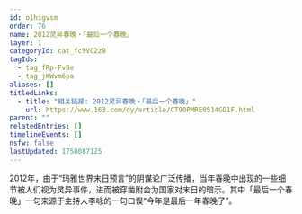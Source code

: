 ```yaml
---
id: o1higvsm
order: 76
name: 2012灵异春晚・「最后一个春晚」
layer: 1
categoryId: cat_fc9VC2z8
tagIds:
  - tag_fRp-FvBe
  - tag_jKWvm6pa
aliases: []
titledLinks:
  - title: "相关链接: 2012灵异春晚・「最后一个春晚」"
    url: https://www.163.com/dy/article/CT90PMRE0514GD1F.html
parent: ""
relatedEntries: []
timelineEvents: []
nsfw: false
lastUpdated: 1758087125
---
```


2012年，由于“玛雅世界末日预言”的阴谋论广泛传播，当年春晚中出现的一些细节被人们视为灵异事件，进而被穿凿附会为国家对末日的暗示。其中「最后一个春晚」一句来源于主持人李咏的一句口误“今年是最后一年春晚了”。
